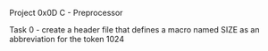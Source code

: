 Project 0x0D C - Preprocessor

Task 0 - create a header file that defines a macro named SIZE as an abbreviation for the token 1024

